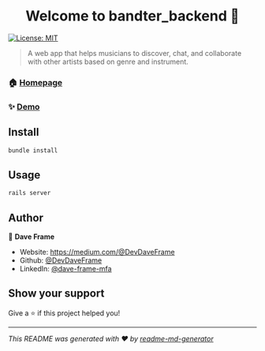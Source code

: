 <h1 align="center">Welcome to bandter_backend 👋</h1>
<p>
  <a href="#" target="_blank">
    <img alt="License: MIT" src="https://img.shields.io/badge/License-MIT-yellow.svg" />
  </a>
</p>

> A web app that helps musicians to discover, chat, and collaborate with other artists based on genre and instrument.

### 🏠 [Homepage](https://github.com/BartTheScrivner/bandter_frontend)

### ✨ [Demo](https://youtu.be/GprBXBHcRdo)

## Install

```sh
bundle install
```

## Usage

```sh
rails server
```

## Author

👤 **Dave Frame**

* Website: https://medium.com/@DevDaveFrame
* Github: [@DevDaveFrame](https://github.com/DevDaveFrame)
* LinkedIn: [@dave-frame-mfa](https://linkedin.com/in/dave-frame-mfa)

## Show your support

Give a ⭐️ if this project helped you!

***
_This README was generated with ❤️ by [readme-md-generator](https://github.com/kefranabg/readme-md-generator)_